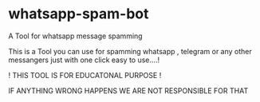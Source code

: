 # whatsapp-spam-bot
A Tool for whatsapp message spamming 

This is a Tool you can use for spamming whatsapp , telegram
or any other messangers just with one click
easy to use....!

! THIS TOOL IS FOR EDUCATONAL PURPOSE !


IF ANYTHING WRONG HAPPENS WE ARE NOT RESPONSIBLE FOR THAT
